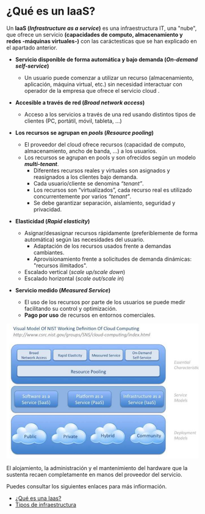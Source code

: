 # ¿Qué es un IaaS?

Un **IaaS (*Infrastructure as a service*)**  es una infraestructura IT, una "nube", que ofrece un servicio **(capacidades de computo, almacenamiento y redes -máquinas virtuales-)** con las caráctesticas que se han explicado en el apartado anterior.

- **Servicio disponible de forma automática y bajo demanda (*On-demand self-service*)**
    - Un usuario puede comenzar a utilizar un recurso (almacenamiento, aplicación, máquina virtual, etc.) sin necesidad interactuar con operador de la empresa que ofrece el servicio cloud .

- **Accesible a través de red (*Broad network access*)**
    - Acceso a los servicios a través de una red usando distintos tipos de clientes (PC, portátil, móvil, tableta, ...)

- **Los recursos se agrupan en *pools* (*Resource pooling*)**
    - El proveedor del cloud ofrece recursos (capacidad de computo, almacenamiento, ancho de banda, ...) a los
usuarios.
    - Los recursos se agrupan en pools y son ofrecidos según un modelo ***multi-tenant***.
        - Diferentes recursos reales y virtuales son asignados y reasignados a los clientes bajo demanda.
        - Cada usuario/cliente se denomina *“tenant”*.
        - Los recursos son “virtualizados”, cada recurso real es utilizado concurrentemente por varios *“tenant”*.
        - Se debe garantizar separación, aislamiento, seguridad y privacidad.

- **Elasticidad (*Rapid elasticity*)**
    - Asignar/desasignar recursos rápidamente (preferiblemente de forma automática) según las necesidades del usuario.
        - Adaptación de los recursos usados frente a demandas cambiantes.
        - Aprovisionamiento frente a solicitudes de demanda dinámicas: "recursos ilimitados".
    - Escalado vertical (*scale up/scale down*)
    - Escalado horizontal (*scale out/scale in*)

- **Servicio medido (*Measured Service*)**
    - El uso de los recursos por parte de los usuarios se puede medir facilitando su control y optimización.
    - **Pago por uso** de recursos en entornos comerciales.

![Carácterísticas de un cloud](img/cloudNIST.png)

El alojamiento, la administración y el mantenimiento del hardware que la sustenta recaen completamente en manos del proveedor del servicio.

Puedes consultar los siguientes enlaces para más infiormación.

- [¿Qué es una Iaas?](https://www.ionos.es/digitalguide/servidores/know-how/que-es-iaas/)
- [Tipos de infraestructura](https://www.securityartwork.es/2019/07/01/la-importancia-del-bastionado-de-servidores-parte-1-introduccion-y-tipos-de-infraestructura/)



